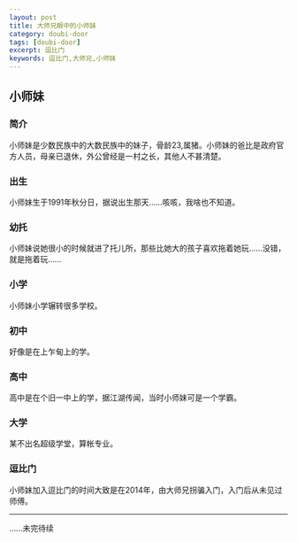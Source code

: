 ```yaml
---
layout: post
title: 大师兄眼中的小师妹
category: doubi-door
tags: [doubi-door]
excerpt: 逗比门
keywords: 逗比门,大师兄,小师妹
---
```


## 小师妹
### 简介
小师妹是少数民族中的大数民族中的妹子，骨龄23,属猪。小师妹的爸比是政府官方人员，母亲已退休，外公曾经是一村之长，其他人不甚清楚。

### 出生
小师妹生于1991年秋分日，据说出生那天……咳咳，我啥也不知道。

### 幼托
小师妹说她很小的时候就进了托儿所，那些比她大的孩子喜欢拖着她玩……没错，就是拖着玩……

### 小学
小师妹小学辗转很多学校。

### 初中
好像是在上乍甸上的学。

### 高中
高中是在个旧一中上的学，据江湖传闻，当时小师妹可是一个学霸。

### 大学
某不出名超级学堂，算帐专业。

### 逗比门
小师妹加入逗比门的时间大致是在2014年，由大师兄拐骗入门，入门后从未见过师傅。

___

……未完待续